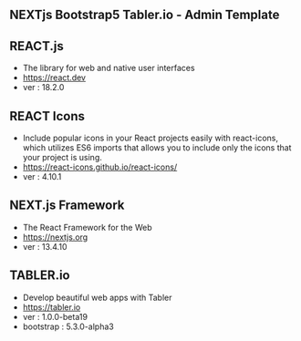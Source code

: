 ## NEXTjs Bootstrap5 Tabler.io - Admin Template

## REACT.js

- The library for web and native user interfaces
- https://react.dev
- ver : 18.2.0

## REACT Icons

- Include popular icons in your React projects easily with react-icons, which utilizes ES6 imports that allows you to include only the icons that your project is using.
- https://react-icons.github.io/react-icons/
- ver : 4.10.1

## NEXT.js Framework

- The React Framework for the Web
- https://nextjs.org
- ver : 13.4.10

## TABLER.io

- Develop beautiful web apps with Tabler
- https://tabler.io
- ver : 1.0.0-beta19
- bootstrap : 5.3.0-alpha3
